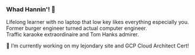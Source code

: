 ### Whad Hannin'! 👋

Lifelong learner with no laptop that low key likes everything especially you.  
Former burger engineer turned actual computer engineer.  
Traffic karaoke extraordinaire and Tom Hanks admirer.  

🔭 I’m currently working on my lejondary site and GCP Cloud Architect Cert!  

<!--
**Lejondary/Lejondary** is a ✨ _special_ ✨ repository because its `README.md` (this file) appears on your GitHub profile.

Here are some ideas to get you started:

- 🔭 I’m currently working on ...
- 🌱 I’m currently learning ...
- 👯 I’m looking to collaborate on ...
- 🤔 I’m looking for help with ...
- 💬 Ask me about ...
- 📫 How to reach me: ...
- 😄 Pronouns: ...
- ⚡ Fun fact: ...
-->
